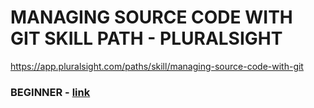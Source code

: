 # MANAGING SOURCE CODE WITH GIT SKILL PATH - PLURALSIGHT

https://app.pluralsight.com/paths/skill/managing-source-code-with-git

### BEGINNER - [link](../Beginner/BEGINNER.md)
